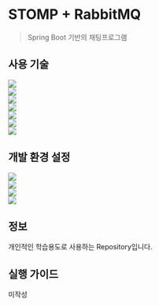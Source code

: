 # STOMP + RabbitMQ
> Spring Boot 기반의 채팅프로그램

## 사용 기술
<img src="https://img.shields.io/badge/Springboot-6DB33F?style=for-the-badge&logo=Springboot&logoColor=white"></br>
<img src="https://img.shields.io/badge/javascript-F7DF1E?style=for-the-badge&logo=javascript&logoColor=white"></br>
<img src="https://img.shields.io/badge/gradle-02303A?style=for-the-badge&logo=gradle&logoColor=white"></br>
<img src="https://img.shields.io/badge/JAVA-007396?style=for-the-badge&logo=Java&logoColor=white"></br>
<img src="https://img.shields.io/badge/JPA-6DB33F?style=for-the-badge&logo=Java&logoColor=white"></br>
<img src="https://img.shields.io/badge/Lombok-AC3922?style=for-the-badge&logo=Java&logoColor=white"></br>
<img src="https://img.shields.io/badge/thymeleaf-005F0F?style=for-the-badge&logo=thymeleaf&logoColor=white">

## 개발 환경 설정

<img src="https://img.shields.io/badge/intellij-000000?style=for-the-badge&logo=intellijidea&logoColor=white"></br>
<img src="https://img.shields.io/badge/Springboot-6DB33F?style=for-the-badge&logo=Springboot&logoColor=white"></br>
<img src="https://img.shields.io/badge/JAVA-007396?style=for-the-badge&logo=Java&logoColor=white"></br>
<img src="https://img.shields.io/badge/H2 Database-0F20F7?style=for-the-badge&logo=Java&logoColor=white"></br>

## 정보
개인적인 학습용도로 사용하는 Repository입니다.

## 실행 가이드
미작성